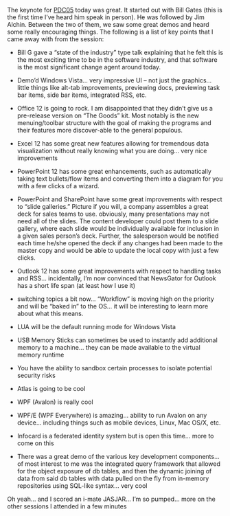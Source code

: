 The keynote for [PDC05](http://channel9.msdn.com/tags/pdc05) today was great.  It started out with Bill Gates (this is
the first time I’ve heard him speak in person).  He was followed by Jim Alchin.  Between the two of them, we saw some
great demos and heard some really encouraging things.  The following is a list of key points that I came away with from
the session:

* Bill G gave a “state of the industry” type talk explaining that he felt this is the most exciting time to be in the
software industry, and that software is the most significant change agent around today.

* Demo’d Windows Vista… very impressive UI – not just the graphics… little things like alt-tab improvements, previewing
docs, previewing task bar items, side bar items, integrated RSS, etc.

* Office 12 is going to rock.  I am disappointed that they didn’t give us a pre-release version on “The Goods” kit.
Most notably is the new menuing/toolbar structure with the goal of making the programs and their features more
discover-able to the general populous.

* Excel 12 has some great new features allowing for tremendous data visualization without really knowing what you are
doing… very nice improvements

* PowerPoint 12 has some great enhancements, such as automatically taking text bullets/flow items and converting them
into a diagram for you with a few clicks of a wizard.

* PowerPoint and SharePoint have some great improvements with respect to “slide galleries.”  Picture if you will, a
company assembles a great deck for sales teams to use.  obviously, many presentations may not need all of the slides.
The content developer could post them to a slide gallery, where each slide would be individually available for
inclusion in a given sales person’s deck.  Further, the salesperson would be notified each time he/she opened the deck
if any changes had been made to the master copy and would be able to update the local copy with just a few clicks.

* Outlook 12 has some great improvements with respect to handling tasks and RSS… incidentally, I’m now convinced that
NewsGator for Outlook has a short life span (at least how I use it)

* switching topics a bit now… “Workflow” is moving high on the priority and will be “baked in” to the OS… it will be
interesting to learn more about what this means.

* LUA will be the default running mode for Windows Vista

* USB Memory Sticks can sometimes be used to instantly add additional memory to a machine… they can be made available
to the virtual memory runtime

* You have the ability to sandbox certain processes to isolate potential security risks

* Atlas is going to be cool

* WPF (Avalon) is really cool

* WPF/E (WPF Everywhere) is amazing… ability to run Avalon on any device… including things such as mobile devices,
Linux, Mac OS/X, etc.

* Infocard is a federated identity system but is open this time… more to come on this

* There was a great demo of the various key development components… of most interest to me was the integrated query
framework that allowed for the object exposure of db tables, and then the dynamic joining of data from said db tables
with data pulled on the fly from in-memory repositories using SQL-like syntax… very cool

Oh yeah… and I scored an i-mate JASJAR… I’m so pumped… more on the other sessions I attended in a few minutes